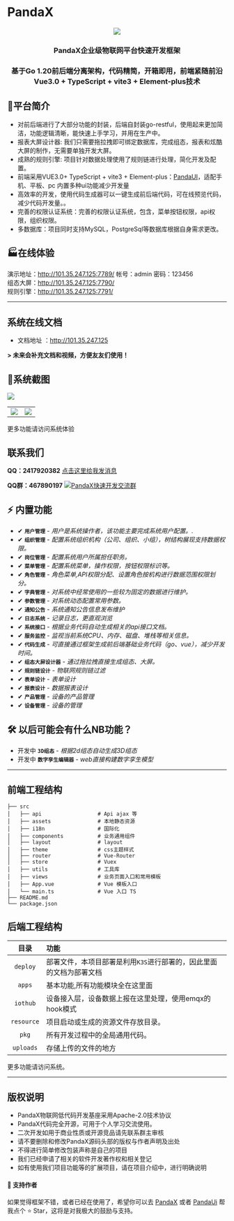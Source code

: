 # PandaX

<div align="center"><img src="https://s3.bmp.ovh/imgs/2021/12/86b15968432fc6ea.png"/></div>
<div align="center"><h3 align="center">PandaX企业级物联网平台快速开发框架</h3></div>
<div align="center"><h3 align="center">基于Go 1.20前后端分离架构，代码精简，开箱即用，前端紧随前沿 Vue3.0 + TypeScript + vite3 + Element-plus技术</h3></div>


## 🌈平台简介

* 对前后端进行了大部分功能的封装，后端自封装go-restful，使用起来更加简洁，功能逻辑清晰，能快速上手学习，并用在生产中。
* 报表大屏设计器: 我们只需要拖拉拽即可绑定数据库，完成组态，报表和炫酷大屏的制作，无需要单独开发大屏。
* 成熟的规则引擎: 项目针对数据处理使用了规则链进行处理，简化开发及配置。
* 前端采用VUE3.0+ TypeScript + vite3 + Element-plus：[PandaUI](https://gitee.com/XM-GO/PandaUi)，适配手机、平板、pc 内置多种ui功能减少开发量
* 高效率的开发，使用代码生成器可以一键生成前后端代码，可在线预览代码，减少代码开发量。。
* 完善的权限认证系统：完善的权限认证系统，包含，菜单按钮权限，api权限，组织权限。
* 多数据库：项目同时支持MySQL，PostgreSql等数据库根据自身需求更改。

## 🏭在线体验

演示地址：http://101.35.247.125:7789/  帐号：admin 密码：123456  
组态大屏：http://101.35.247.125:7790/  
规则引擎：http://101.35.247.125:7791/

---
系统在线文档
---
* 文档地址 ：http://101.35.247.125

 **> 未来会补充文档和视频，方便友友们使用！** 

## 🚧系统截图

<table>
    <tr>
        <img src="https://s3.bmp.ovh/imgs/2023/08/22/9b285c377717adc7.png"/>
    </tr>
    <tr>
        <td><img src="https://s3.bmp.ovh/imgs/2023/03/24/0f9a87733b5fe8da.png"/></td>
         <td><img src="https://s3.bmp.ovh/imgs/2023/08/22/58dda6cddceba5da.png"/></td>
    </tr>
</table>
更多功能请访问系统体验

## 联系我们
 **QQ：2417920382**  <a target="_blank" href="http://wpa.qq.com/msgrd?v=3&amp;uin=2417920382&amp;site=qq&amp;menu=yes">    点击这里给我发消息</a>
 
 **QQ群：467890197**  <a target="_blank" href="https://qm.qq.com/cgi-bin/qm/qr?k=BqzPxK0qWQEyI7YhnSfxc-GsAMlAIgta&jump_from=webapi"><img border="0" src="https://pub.idqqimg.com/wpa/images/group.png" alt="PandaX快速开发交流群" title="PandaX快速开发交流群"></a>

## ⚡ 内置功能

- <span class="tag done-tag">✔</span> **`用户管理`** - _用户是系统操作者，该功能主要完成系统用户配置。._
- <span class="tag done-tag">✔</span> **`组织管理`** - _配置系统组织机构（公司、组织、小组），树结构展现支持数据权限。_
- <span class="tag done-tag">✔</span> **`岗位管理`** - _配置系统用户所属担任职务。_
- <span class="tag done-tag">✔</span> **`菜单管理`** - _配置系统菜单，操作权限，按钮权限标识等。_
- <span class="tag done-tag">✔</span> **`角色管理`** - _角色菜单,API权限分配、设置角色按机构进行数据范围权限划分。_
- <span class="tag done-tag">✔</span> **`字典管理`** - _对系统中经常使用的一些较为固定的数据进行维护。_
- <span class="tag done-tag">✔</span> **`参数管理`** - _对系统动态配置常用参数。_
- <span class="tag done-tag">✔</span> **`通知公告`** - _系统通知公告信息发布维护_
- <span class="tag done-tag">✔</span> **`日志系统`** - _记录日志，更直观浏览_
- <span class="tag done-tag">✔</span> **`系统接口`** - _根据业务代码自动生成相关的api接口文档。_
- <span class="tag done-tag">✔</span> **`服务监控`** - _监视当前系统CPU、内存、磁盘、堆栈等相关信息。_
- <span class="tag done-tag">✔</span> **`代码生成`** - _可直接通过框架生成前后端基础业务代码（go、vue），减少开发时间。_
- <span class="tag done-tag">✔</span> **`组态大屏设计器`** - _通过拖拉拽直接生成组态、大屏。_
- <span class="tag done-tag">✔</span> **`规则链设计`** - _物联网规则链过滤_
- <span class="tag done-tag">✔</span> **`表单设计`** - _表单设计_
- <span class="tag done-tag">✔</span> **`报表设计`** - _数据报表设计_
- <span class="tag done-tag">✔</span> **`产品管理`** - _设备的产品管理_
- <span class="tag done-tag">✔</span> **`设备管理`** - _设备的管理_

## 🛠 以后可能会有什么NB功能？
- <span class="tag wip-tag">开发中</span> **`3D组态`** - _根据2d组态自动生成3D组态_
- <span class="tag wip-tag">开发中</span> **`数字孪生编辑器`** - _web直接构建数字孪生模型_

---
前端工程结构
---

```
├── src
│   ├── api                  # Api ajax 等
│   ├── assets               # 本地静态资源
│   ├── i18n                 # 国际化
│   ├── components           # 业务通用组件
│   ├── layout               # layout
│   ├── theme                # css主题样式
│   ├── router               # Vue-Router
│   ├── store                # Vuex
│   ├── utils                # 工具库
│   ├── views                # 业务页面入口和常用模板
│   ├── App.vue              # Vue 模板入口
│   └── main.ts              # Vue 入口 TS
├── README.md
└── package.json
```

## 后端工程结构

|     目录     | 功能                                   |
|:----------:|:-------------------------------------|
|  `deploy`  | 部署文件，本项目部署是利用`K3S`进行部署的，因此里面的文档为部署文档 |
|   `apps`   | 基本功能,所有功能模块全在这里面                     |
|  `iothub`  | 设备接入层，设备数据上报在这里处理，使用emqx的hook模式      |
| `resource` | 项目启动或生成的资源文件存放目录。                    |
|   `pkg`    | 所有开发过程中的全局通用代码。                      |
| `uploads`  | 存储上传的文件的地方                           |

更多功能请访问系统。

---
版权说明
---

* PandaX物联网低代码开发基座采用Apache-2.0技术协议
* PandaX代码完全开源，可用于个人学习交流使用。
* 二次开发如用于商业性质或开源竞品请先联系群主审核
* 请不要删除和修改PandaX源码头部的版权与作者声明及出处
* 不得进行简单修改包装声称是自己的项目
* 我们已经申请了相关的软件开发著作权和相关登记
* 如有使用我们项目功能等的扩展项目，请在项目介绍中，进行明确说明

#### 💌 支持作者

如果觉得框架不错，或者已经在使用了，希望你可以去 <a target="_blank" href="https://gitee.com/XM-GO/PandaX">PandaX</a> 或者
<a target="_blank" href="https://gitee.com/XM-GO/PandaUi">PandaUi</a> 帮我点个 ⭐ Star，这将是对我极大的鼓励与支持。

